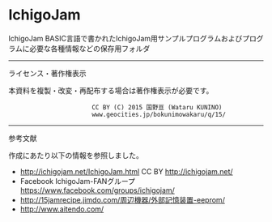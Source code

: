 # IchigoJam
IchigoJam BASIC言語で書かれたIchigoJam用サンプルプログラムおよびプログラムに必要な各種情報などの保存用フォルダ  

----------------------------------------------------------------
ライセンス・著作権表示

本資料を複製・改変・再配布する場合は著作権表示が必要です。

                           CC BY (C) 2015 国野亘 (Wataru KUNINO)
                           www.geocities.jp/bokunimowakaru/q/15/
----------------------------------------------------------------
参考文献

作成にあたり以下の情報を参照しました。  
- http://ichigojam.net/IchigoJam.html CC BY http://ichigojam.net/  
- Facebook IchigoJam-FANグループ https://www.facebook.com/groups/ichigojam/  
- http://15jamrecipe.jimdo.com/周辺機器/外部記憶装置-eeprom/  
- http://www.aitendo.com/  

